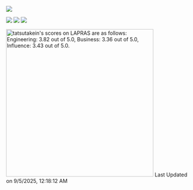![](https://komarev.com/ghpvc/?username=takechee&color=green)

[![](https://raw.githubusercontent.com/tkchry/tkchry/main/profile-summary-card-output/github_dark/0-profile-details.svg)](https://github.com/vn7n24fzkq/github-profile-summary-cards)
[![](https://raw.githubusercontent.com/tkchry/tkchry/main/profile-summary-card-output/github_dark/1-repos-per-language.svg)](https://github.com/vn7n24fzkq/github-profile-summary-cards) [![](https://raw.githubusercontent.com/tkchry/tkchry/main/profile-summary-card-output/github_dark/2-most-commit-language.svg)](https://github.com/vn7n24fzkq/github-profile-summary-cards)

<!--START_SECTION:lapras-card-->
<p ><a href="https://lapras.com/public/tatsutakein" target="_blank" rel="noopener noreferrer"><img alt="tatsutakein's scores on LAPRAS are as follows: Engineering: 3.82 out of 5.0, Business: 3.36 out of 5.0, Influence: 3.43 out of 5.0." src="https://lapras-card-generator.vercel.app/api/svg?e=3.82&b=3.36&i=3.43&b1=%23232323&b2=%236d6d6d&i1=%23212121&i2=%23818181&l=en" width="400" ></a>  
Last Updated on 9/5/2025, 12:18:12 AM</p>
<!--END_SECTION:lapras-card-->
